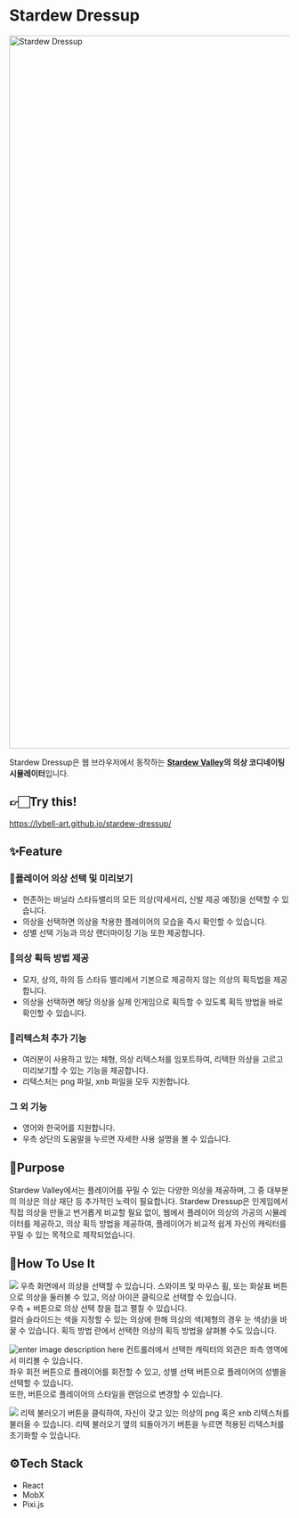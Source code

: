 
# Stardew Dressup
<img width="1280" alt="Stardew Dressup" src="https://github.com/lybell-art/stardew-dressup/assets/32293736/c5a515d7-bf59-431d-a2e7-c55e0fbe50c5">

Stardew Dressup은 웹 브라우저에서 동작하는 **[Stardew Valley](https://store.steampowered.com/app/413150/Stardew_Valley/)의 의상 코디네이팅 시뮬레이터**입니다.

## 👉🏻Try this!
https://lybell-art.github.io/stardew-dressup/

## ✨Feature
### 👕플레이어 의상 선택 및 미리보기
- 현존하는 바닐라 스타듀밸리의 모든 의상(악세서리, 신발 제공 예정)을 선택할 수 있습니다.
- 의상을 선택하면 의상을 착용한 플레이어의 모습을 즉시 확인할 수 있습니다.
- 성별 선택 기능과 의상 랜더마이징 기능 또한 제공합니다.
### 🧺의상 획득 방법 제공
- 모자, 상의, 하의 등 스타듀 밸리에서 기본으로 제공하지 않는 의상의 획득법을 제공합니다.
- 의상을 선택하면 해당 의상을 실제 인게임으로 획득할 수 있도록 획득 방법을 바로 확인할 수 있습니다.
### 🎨리텍스처 추가 기능
- 여러분이 사용하고 있는 체형, 의상 리텍스처를 임포트하여, 리텍한 의상을 고르고 미리보기할 수 있는 기능을 제공합니다.
- 리텍스처는 png 파일, xnb 파일을 모두 지원합니다.
### 그 외 기능
- 영어와 한국어를 지원합니다.
- 우측 상단의 도움말을 누르면 자세한 사용 설명을 볼 수 있습니다.

## 💫Purpose

Stardew Valley에서는 플레이어를 꾸밀 수 있는 다양한 의상을 제공하며, 그 중 대부분의 의상은 의상 재단 등 추가적인 노력이 필요합니다. Stardew Dressup은 인게임에서 직접 의상을 만들고 번거롭게 비교할 필요 없이, 웹에서 플레이어 의상의 가공의 시뮬레이터를 제공하고, 의상 획득 방법을 제공하여, 플레이어가 비교적 쉽게 자신의 캐릭터를 꾸밀 수 있는 목적으로 제작되었습니다.

## 📖How To Use It
![](https://lybell-art.github.io/stardew-dressup/assets/howto/howto-image2.png)
우측 화면에서 의상을 선택할 수 있습니다.
스와이프 및 마우스 휠, 또는 화살표 버튼으로 의상을 둘러볼 수 있고, 의상 아이콘 클릭으로 선택할 수 있습니다.  
우측 + 버튼으로 의상 선택 창을 접고 펼칠 수 있습니다.  
컬러 슬라이드는 색을 지정할 수 있는 의상에 한해 의상의 색(체형의 경우 눈 색상)을 바꿀 수 있습니다.
획득 방법 란에서 선택한 의상의 획득 방법을 살펴볼 수도 있습니다.

![enter image description here](https://lybell-art.github.io/stardew-dressup/assets/howto/howto-image1.png)
컨트롤러에서 선택한 캐릭터의 외관은 좌측 영역에서 미리볼 수 있습니다.  
좌우 회전 버튼으로 플레이어를 회전할 수 있고, 성별 선택 버튼으로 플레이어의 성별을 선택할 수 있습니다.  
또한, 버튼으로 플레이어의 스타일을 랜덤으로 변경할 수 있습니다.

![](https://lybell-art.github.io/stardew-dressup/assets/howto/howto-image3.png)
리텍 불러오기 버튼을 클릭하여, 자신이 갖고 있는 의상의 png 혹은 xnb 리텍스처를 불러올 수 있습니다. 리텍 불러오기 옆의 되돌아가기 버튼을 누르면 적용된 리텍스처를 초기화할 수 있습니다.

## ⚙️Tech Stack

- React
- MobX
- Pixi.js
